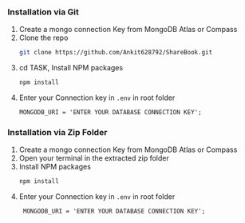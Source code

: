 ### Installation via Git

1. Create a mongo connection Key from MongoDB Atlas or Compass
2. Clone the repo
   ```sh
   git clone https://github.com/Ankit628792/ShareBook.git
   ```
3. cd TASK, Install NPM packages
   ```sh
   npm install
   ``` 
4. Enter your Connection key in `.env` in root folder
   ```
   MONGODB_URI = 'ENTER YOUR DATABASE CONNECTION KEY';
   ```

### Installation via Zip Folder

1. Create a mongo connection Key from MongoDB Atlas or Compass
2. Open your terminal in the extracted zip folder
3. Install NPM packages
   ```sh
   npm install
   ``` 
4. Enter your Connection key in `.env` in root folder
   ```
    MONGODB_URI = 'ENTER YOUR DATABASE CONNECTION KEY';
   ```
